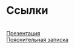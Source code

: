 <h1>Ссылки</h1><br>
<a href="https://docs.google.com/presentation/d/13bE_IQEx-ndjphzeI3eUeQo7xYqeHF4m_ODllSl-UAc/edit?usp=sharing">Презентация</a><br>
<a href="https://docs.google.com/document/d/1EysWsl1BEB-DokAHHPGV20LBJ-ENJwIs6ZRqOIRG-L4/edit?usp=sharing">Пояснительная записка</a>